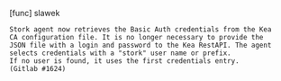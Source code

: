 [func] slawek

    Stork agent now retrieves the Basic Auth credentials from the Kea
    CA configuration file. It is no longer necessary to provide the
    JSON file with a login and password to the Kea RestAPI. The agent
    selects credentials with a "stork" user name or prefix.
    If no user is found, it uses the first credentials entry.
    (Gitlab #1624)
